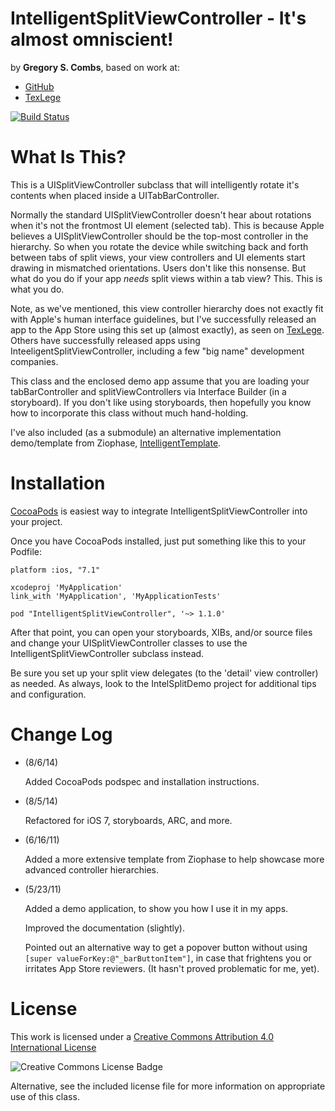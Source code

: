 IntelligentSplitViewController - It's almost omniscient!
=============
by **Gregory S. Combs**, based on work at:  
  
- [GitHub](https://github.com/grgcombs/IntelligentSplitViewController)  
- [TexLege](http://www.texlege.com)  

[![Build Status](https://travis-ci.org/grgcombs/IntelligentSplitViewController.svg?branch=master)](https://travis-ci.org/grgcombs/IntelligentSplitViewController)

What Is This?
=============

This is a UISplitViewController subclass that will intelligently rotate it's contents when placed inside a UITabBarController.

Normally the standard UISplitViewController doesn't hear about rotations when it's not the frontmost UI element (selected tab). This is because Apple believes a UISplitViewController should be the top-most controller in the hierarchy. So when you rotate the device while switching back and forth between tabs of split views, your view controllers and UI elements start drawing in mismatched orientations.  Users don't like this nonsense.  But what do you do if your app *needs* split views within a tab view?  This.  This is what you do.

Note, as we've mentioned, this view controller hierarchy does not exactly fit with Apple's human interface guidelines, but I've successfully released an app to the App Store using this set up (almost exactly), as seen on [TexLege](http://www.texlege.com). Others have successfully released apps using InteeligentSplitViewController, including a few "big name" development companies.

This class and the enclosed demo app assume that you are loading your tabBarController and splitViewControllers via Interface Builder (in a storyboard).  If you don't like using storyboards, then hopefully you know how to incorporate this class without much hand-holding.

I've also included (as a submodule) an alternative implementation demo/template from Ziophase, [IntelligentTemplate](https://www.github.com/ziophase/IntelligentTemplate).

Installation
=========================

[CocoaPods](/http://guides.cocoapods.org) is easiest way to integrate IntelligentSplitViewController into your project.

Once you have CocoaPods installed, just put something like this to your Podfile:

	platform :ios, "7.1"

	xcodeproj 'MyApplication'
	link_with 'MyApplication', 'MyApplicationTests'

	pod "IntelligentSplitViewController", '~> 1.1.0'

After that point, you can open your storyboards, XIBs, and/or source files and change your UISplitViewController classes to use the IntelligentSplitViewController subclass instead.

Be sure you set up your split view delegates (to the 'detail' view controller) as needed.  As always, look to the IntelSplitDemo project for additional tips and configuration.

Change Log
=========================

- 	(8/6/14)  

	Added CocoaPods podspec and installation instructions.  

- 	(8/5/14)  

	Refactored for iOS 7, storyboards, ARC, and more.  

- 	(6/16/11)  
	
	Added a more extensive template from Ziophase to help showcase more advanced controller hierarchies.  
		
- 	(5/23/11)  
	
	Added a demo application, to show you how I use it in my apps.  
	
	Improved the documentation (slightly).  
	
	Pointed out an alternative way to get a popover button without using `[super valueForKey:@"_barButtonItem"]`, in case that frightens you or irritates App Store reviewers.  (It hasn't proved problematic for me, yet).  

License
=========================

This work is licensed under a [Creative Commons Attribution 4.0 International License](http://creativecommons.org/licenses/by/4.0/)

![Creative Commons License Badge](https://i.creativecommons.org/l/by/4.0/88x31.png "Creative Commons Attribution")

Alternative, see the included license file for more information on appropriate use of this class.

